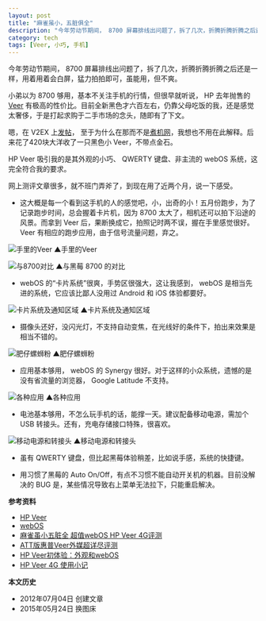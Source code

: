 ```yaml
---
layout: post
title: "麻雀虽小，五脏俱全"
description: "今年劳动节期间， 8700 屏幕排线出问题了，拆了几次，折腾折腾折腾之后还是一样，用着用着会白屏，猛力拍拍即可，虽能用，但不爽。小弟以为 8700 够用，基本不关注手机的行情，但很早就听说， HP 去年抛售的 Veer 有极高的性价比。"
category: tech
tags: [Veer, 小巧, 手机]
---
```


今年劳动节期间， 8700 屏幕排线出问题了，拆了几次，折腾折腾折腾之后还是一样，用着用着会白屏，猛力拍拍即可，虽能用，但不爽。

小弟以为 8700 够用，基本不关注手机的行情，但很早就听说， HP 去年抛售的 [Veer](http://en.wikipedia.org/wiki/HP_Veer) 有极高的性价比。目前全新黑色才六百左右，仍靠父母吃饭的我，还是感觉太奢侈，于是打起求购于二手市场的念头，随即有了下文。

嗯，在 V2EX 上[发帖](http://www.v2ex.com/t/34487)， 至于为什么在那而不是[煮机网](http://www.zoopda.com/)，我想也不用在此解释。后来花了420块大洋收了一只黑色小 Veer，不带点金石。

HP Veer 吸引我的是其外观的小巧、 QWERTY 键盘、非主流的 webOS 系统，这完全符合我的要求。

网上测评文章很多，就不班门弄斧了，到现在用了近两个月，说一下感受。

* 这大概是每一个看到这手机的人的感觉吧，小，出奇的小！五月份跑步，为了记录跑步时间，总会握着卡片机，因为 8700 太大了，相机还可以拍下沿途的风景。而拿到 Veer 后，果断换成它，拍照记时两不误，握在手里感觉很好。 Veer 有相应的跑步应用，由于信号流量问题，弃之。

![手里的Veer]({{site.IMG_PATH}}/small-but-complete-01.jpg_640)
▲手里的Veer

![与8700对比]({{site.IMG_PATH}}/small-but-complete-02.jpg_640)
▲与黑莓 8700 的对比

* webOS 的“卡片系统”很爽，手势区很强大，这让我感到， webOS 是相当先进的系统，它应该比鄙人没用过 Android 和 iOS 体验都要好。

![卡片系统及通知区域]({{site.IMG_PATH}}/small-but-complete-01.png)
▲卡片系统及通知区域

* 摄像头还好，没闪光灯，不支持自动变焦，在光线好的条件下，拍出来效果是相当不错的。

![肥仔螺蛳粉]({{site.IMG_PATH}}/small-but-complete-03.jpg_640)
▲肥仔螺蛳粉

* 应用基本够用， webOS 的 Synergy 很好。对于这样的小众系统，遗憾的是没有省流量的浏览器， Google Latitude 不支持。

![各种应用]({{site.IMG_PATH}}/small-but-complete-02.png)
▲各种应用

* 电池基本够用，不怎么玩手机的话，能撑一天。建议配备移动电源，需加个 USB 转接头。还有，充电存储接口特殊，很喜欢。

![移动电源和转接头]({{site.IMG_PATH}}/small-but-complete-04.jpg_640)
▲移动电源和转接头

* 虽有 QWERTY 键盘，但比起黑莓体验稍差，比如说手感，系统的快捷键。

* 用习惯了黑莓的 Auto On/Off，有点不习惯不能自动开关机的机器。目前没解决的 BUG 是，某些情况导致右上菜单无法拉下，只能重启解决。

**参考资料**

* [HP Veer](http://en.wikipedia.org/wiki/HP_Veer)
* [webOS](http://en.wikipedia.org/wiki/WebOS)
* [麻雀虽小五脏全 超值webOS HP Veer 4G评测](http://mobile.zol.com.cn/252/2525007_all.html)
* [ATT版惠普Veer外媒超详尽评测](http://www.weboshome.com/2011/05/review-att-hp-veer-4g/)
* [HP Veer初体验：外观和webOS](http://imtx.me/archives/1664.html)
* [HP Veer 4G 使用小记](http://lightcss.com/hp-veer-app/)

**本文历史**

* 2012年07月04日 创建文章
* 2015年05月24日 换图床
